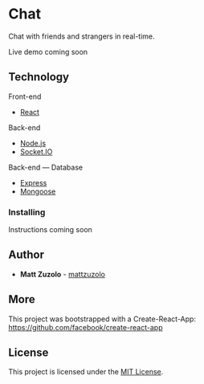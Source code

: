 # Chat

Chat with friends and strangers in real-time.

Live demo coming soon

## Technology

Front-end

* [React](https://reactjs.org/)

Back-end

* [Node.js](https://nodejs.org/en/)
* [Socket.IO](https://socket.io/)

Back-end — Database

* [Express](https://expressjs.com/)
* [Mongoose](https://mongoosejs.com/)

### Installing

Instructions coming soon

## Author

* **Matt Zuzolo** - [mattzuzolo](https://mattzuzolo.github.io/)

## More

This project was bootstrapped with a Create-React-App: https://github.com/facebook/create-react-app

 ## License 
 
 This project is licensed under the [MIT License](https://opensource.org/licenses/MIT).

